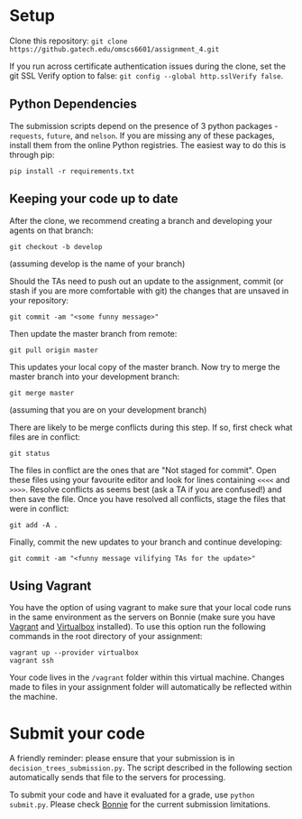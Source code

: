 # Setup
Clone this repository:
`git clone https://github.gatech.edu/omscs6601/assignment_4.git`

If you run across certificate authentication issues during the clone, set the git SSL Verify option to false: `git config --global http.sslVerify false`.

## Python Dependencies

The submission scripts depend on the presence of 3 python packages - `requests`, `future`, and `nelson`. If you are missing any of these packages, install them from the online Python registries. The easiest way to do this is through pip:

`pip install -r requirements.txt`

## Keeping your code up to date
After the clone, we recommend creating a branch and developing your agents on that branch:

`git checkout -b develop`

(assuming develop is the name of your branch)

Should the TAs need to push out an update to the assignment, commit (or stash if you are more comfortable with git) the changes that are unsaved in your repository:

`git commit -am "<some funny message>"`

Then update the master branch from remote:

`git pull origin master`

This updates your local copy of the master branch. Now try to merge the master branch into your development branch:

`git merge master`

(assuming that you are on your development branch)

There are likely to be merge conflicts during this step. If so, first check what files are in conflict:

`git status`

The files in conflict are the ones that are "Not staged for commit". Open these files using your favourite editor and look for lines containing `<<<<` and `>>>>`. Resolve conflicts as seems best (ask a TA if you are confused!) and then save the file. Once you have resolved all conflicts, stage the files that were in conflict:

`git add -A .`

Finally, commit the new updates to your branch and continue developing:

`git commit -am "<funny message vilifying TAs for the update>"`

## Using Vagrant
You have the option of using vagrant to make sure that your local code runs in the same environment as the servers on Bonnie (make sure you have [Vagrant](https://www.vagrantup.com/) and [Virtualbox](https://www.virtualbox.org/wiki/Downloads) installed).  To use this option run the following commands in the root directory of your assignment:

```
vagrant up --provider virtualbox
vagrant ssh
```

Your code lives in the `/vagrant` folder within this virtual machine. Changes made to files in your assignment folder will automatically be reflected within the machine.

# Submit your code
A friendly reminder: please ensure that your submission is in `decision_trees_submission.py`. The script described in the following section automatically sends that file to the servers for processing.

To submit your code and have it evaluated for a grade, use `python submit.py`.  Please check [Bonnie](https://bonnie.udacity.com/student) for the current submission limitations.
